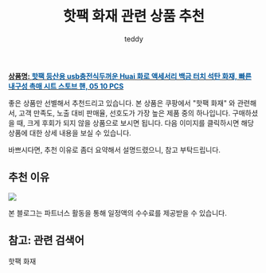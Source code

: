 ﻿---
layout: post
title:  "핫팩 화재 관련 상품 추천"
author: teddy
categories: [ 가구/인테리어 ]
tags: [핫팩 화재]
image: https://static.coupangcdn.com/image/vendor_inventory/e769/a6ef5e59e32c84a739f2348e567489d55f4ebc0ab9a4f30928ed1136ca4f.jpg 
description: "쿠팡에서 핫팩 화재 관련 상품으로 가장 고객 선호도가 높은 제품 중 하나입니다."
---

<a href="https://link.coupang.com/re/AFFSDP?lptag=AF3256674&pageKey=6907158609&itemId=16632509925&vendorItemId=84379669607&traceid=V0-153-ecfa0994c98cee17&requestid=20221223012649153177924"><b>상품명: <font color='#01579B'>핫팩 등산용 usb충전식두꺼운 Huai 화로 액세서리 백금 터치 석탄 화재, 빠른 내구성 촉매 시트 스토브 핸, 05 10 PCS</font></b></a>

좋은 상품만 선별해서 추천드리고 있습니다.
본 상품은 쿠팡에서 "핫팩 화재" 와 관련해서, 고객 만족도, 노출 대비 판매율, 선호도가 가장 높은 제품 중의 하나입니다.
구매하셨을 때, 크게 후회가 되지 않을 상품으로 보시면 됩니다. 
다음 이미지를 클릭하시면 해당 상품에 대한 상세 내용을 보실 수 있습니다.

바쁘시다면, 추천 이유로 좀더 요약해서 설명드렸으니, 참고 부탁드립니다.

## 추천 이유 

<a href="https://link.coupang.com/re/AFFSDP?lptag=AF3256674&pageKey=6907158609&itemId=16632509925&vendorItemId=84379669607&traceid=V0-153-ecfa0994c98cee17&requestid=20221223012649153177924"><img src="https://link.coupang.com/re/AFFSDP?lptag=AF3256674&pageKey=6907158609&itemId=16632509925&vendorItemId=84379669607&traceid=V0-153-ecfa0994c98cee17&requestid=20221223012649153177924"></a> 

본 블로그는 파트너스 활동을 통해 일정액의 수수료를 제공받을 수 있습니다.

## 참고: 관련 검색어    
핫팩 화재